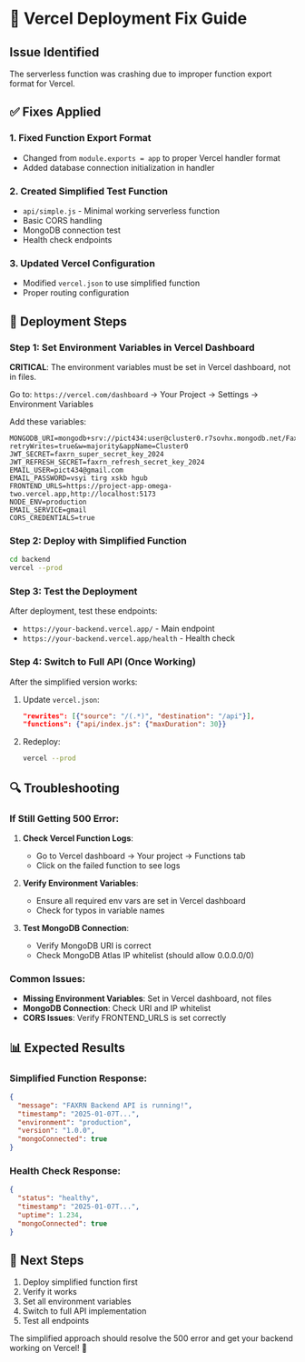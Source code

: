 # 🔧 Vercel Deployment Fix Guide

## Issue Identified
The serverless function was crashing due to improper function export format for Vercel.

## ✅ Fixes Applied

### 1. **Fixed Function Export Format**
- Changed from `module.exports = app` to proper Vercel handler format
- Added database connection initialization in handler

### 2. **Created Simplified Test Function**
- `api/simple.js` - Minimal working serverless function
- Basic CORS handling
- MongoDB connection test
- Health check endpoints

### 3. **Updated Vercel Configuration**
- Modified `vercel.json` to use simplified function
- Proper routing configuration

## 🚀 Deployment Steps

### Step 1: Set Environment Variables in Vercel Dashboard
**CRITICAL**: The environment variables must be set in Vercel dashboard, not in files.

Go to: `https://vercel.com/dashboard` → Your Project → Settings → Environment Variables

Add these variables:
```
MONGODB_URI=mongodb+srv://pict434:user@cluster0.r7sovhx.mongodb.net/Faxrn?retryWrites=true&w=majority&appName=Cluster0
JWT_SECRET=faxrn_super_secret_key_2024
JWT_REFRESH_SECRET=faxrn_refresh_secret_key_2024
EMAIL_USER=pict434@gmail.com
EMAIL_PASSWORD=vsyi tirg xskb hgub
FRONTEND_URLS=https://project-app-omega-two.vercel.app,http://localhost:5173
NODE_ENV=production
EMAIL_SERVICE=gmail
CORS_CREDENTIALS=true
```

### Step 2: Deploy with Simplified Function
```bash
cd backend
vercel --prod
```

### Step 3: Test the Deployment
After deployment, test these endpoints:
- `https://your-backend.vercel.app/` - Main endpoint
- `https://your-backend.vercel.app/health` - Health check

### Step 4: Switch to Full API (Once Working)
After the simplified version works:

1. Update `vercel.json`:
   ```json
   "rewrites": [{"source": "/(.*)", "destination": "/api"}],
   "functions": {"api/index.js": {"maxDuration": 30}}
   ```

2. Redeploy:
   ```bash
   vercel --prod
   ```

## 🔍 Troubleshooting

### If Still Getting 500 Error:
1. **Check Vercel Function Logs**:
   - Go to Vercel dashboard → Your project → Functions tab
   - Click on the failed function to see logs

2. **Verify Environment Variables**:
   - Ensure all required env vars are set in Vercel dashboard
   - Check for typos in variable names

3. **Test MongoDB Connection**:
   - Verify MongoDB URI is correct
   - Check MongoDB Atlas IP whitelist (should allow 0.0.0.0/0)

### Common Issues:
- **Missing Environment Variables**: Set in Vercel dashboard, not files
- **MongoDB Connection**: Check URI and IP whitelist
- **CORS Issues**: Verify FRONTEND_URLS is set correctly

## 📊 Expected Results

### Simplified Function Response:
```json
{
  "message": "FAXRN Backend API is running!",
  "timestamp": "2025-01-07T...",
  "environment": "production",
  "version": "1.0.0",
  "mongoConnected": true
}
```

### Health Check Response:
```json
{
  "status": "healthy",
  "timestamp": "2025-01-07T...",
  "uptime": 1.234,
  "mongoConnected": true
}
```

## 🎯 Next Steps
1. Deploy simplified function first
2. Verify it works
3. Set all environment variables
4. Switch to full API implementation
5. Test all endpoints

The simplified approach should resolve the 500 error and get your backend working on Vercel! 🚀
